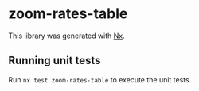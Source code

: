 # zoom-rates-table

This library was generated with [Nx](https://nx.dev).

## Running unit tests

Run `nx test zoom-rates-table` to execute the unit tests.
